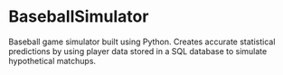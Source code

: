 # BaseballSimulator

Baseball game simulator built using Python. Creates accurate statistical predictions by using player data stored in a SQL database to simulate hypothetical matchups.
